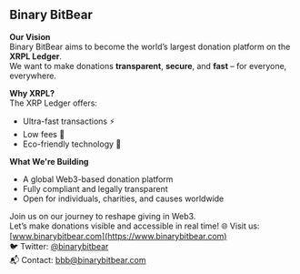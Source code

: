## Binary BitBear 

**Our Vision**  
Binary BitBear aims to become the world’s largest donation platform on the **XRPL Ledger**.  
We want to make donations **transparent**, **secure**, and **fast** – for everyone, everywhere.

**Why XRPL?**  
The XRP Ledger offers:
- Ultra-fast transactions ⚡
- Low fees 💸
- Eco-friendly technology 🌱

**What We're Building**  
- A global Web3-based donation platform  
- Fully compliant and legally transparent  
- Open for individuals, charities, and causes worldwide  

Join us on our journey to reshape giving in Web3.  
Let’s make donations visible and accessible in real time!
🌐 Visit us: [www.binarybitbear.com](https://www.binarybitbear.com)  
🐦 Twitter: [@binarybitbear](https://twitter.com/binarybitbear)  
📬 Contact: bbb@binarybitbear.com
